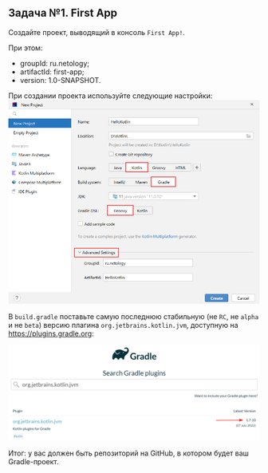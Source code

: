 ## Задача №1. First App

Cоздайте проект, выводящий в консоль `First App!`.

При этом:
* groupId: ru.netology;
* artifactId: first-app;
* version: 1.0-SNAPSHOT.

При создании проекта используйте следующие настройки:
![](pic/idea-settings.png)

В `build.gradle` поставьте самую последнюю стабильную (не `RC`, не `alpha` и не `beta`) версию плагина `org.jetbrains.kotlin.jvm`, доступную на https://plugins.gradle.org:

![](pic/gradle-plugins.png)

Итог: у вас должен быть репозиторий на GitHub, в котором будет ваш Gradle-проект.